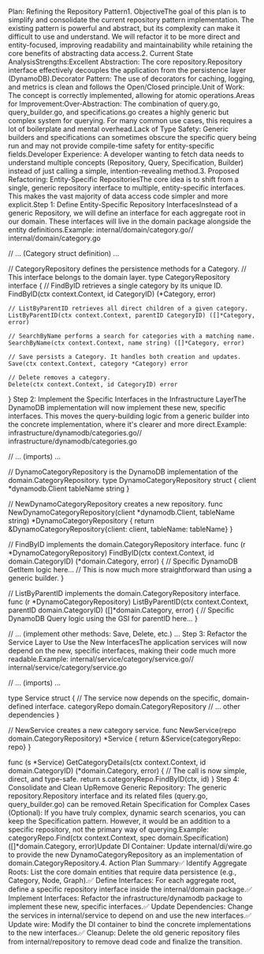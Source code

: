 Plan: Refining the Repository Pattern1. ObjectiveThe goal of this plan is to simplify and consolidate the current repository pattern implementation. The existing pattern is powerful and abstract, but its complexity can make it difficult to use and understand. We will refactor it to be more direct and entity-focused, improving readability and maintainability while retaining the core benefits of abstracting data access.2. Current State AnalysisStrengths:Excellent Abstraction: The core repository.Repository interface effectively decouples the application from the persistence layer (DynamoDB).Decorator Pattern: The use of decorators for caching, logging, and metrics is clean and follows the Open/Closed principle.Unit of Work: The concept is correctly implemented, allowing for atomic operations.Areas for Improvement:Over-Abstraction: The combination of query.go, query_builder.go, and specifications.go creates a highly generic but complex system for querying. For many common use cases, this requires a lot of boilerplate and mental overhead.Lack of Type Safety: Generic builders and specifications can sometimes obscure the specific query being run and may not provide compile-time safety for entity-specific fields.Developer Experience: A developer wanting to fetch data needs to understand multiple concepts (Repository, Query, Specification, Builder) instead of just calling a simple, intention-revealing method.3. Proposed Refactoring: Entity-Specific RepositoriesThe core idea is to shift from a single, generic repository interface to multiple, entity-specific interfaces. This makes the vast majority of data access code simpler and more explicit.Step 1: Define Entity-Specific Repository InterfacesInstead of a generic Repository, we will define an interface for each aggregate root in our domain. These interfaces will live in the domain package alongside the entity definitions.Example: internal/domain/category.go// internal/domain/category.go

// ... (Category struct definition) ...

// CategoryRepository defines the persistence methods for a Category.
// This interface belongs to the domain layer.
type CategoryRepository interface {
	// FindByID retrieves a single category by its unique ID.
	FindByID(ctx context.Context, id CategoryID) (*Category, error)

	// ListByParentID retrieves all direct children of a given category.
	ListByParentID(ctx context.Context, parentID CategoryID) ([]*Category, error)

	// SearchByName performs a search for categories with a matching name.
	SearchByName(ctx context.Context, name string) ([]*Category, error)

	// Save persists a Category. It handles both creation and updates.
	Save(ctx context.Context, category *Category) error

	// Delete removes a category.
	Delete(ctx context.Context, id CategoryID) error
}
Step 2: Implement the Specific Interfaces in the Infrastructure LayerThe DynamoDB implementation will now implement these new, specific interfaces. This moves the query-building logic from a generic builder into the concrete implementation, where it's clearer and more direct.Example: infrastructure/dynamodb/categories.go// infrastructure/dynamodb/categories.go

// ... (imports) ...

// DynamoCategoryRepository is the DynamoDB implementation of the domain.CategoryRepository.
type DynamoCategoryRepository struct {
	client    *dynamodb.Client
	tableName string
}

// NewDynamoCategoryRepository creates a new repository.
func NewDynamoCategoryRepository(client *dynamodb.Client, tableName string) *DynamoCategoryRepository {
	return &DynamoCategoryRepository{client: client, tableName: tableName}
}

// FindByID implements the domain.CategoryRepository interface.
func (r *DynamoCategoryRepository) FindByID(ctx context.Context, id domain.CategoryID) (*domain.Category, error) {
	// Specific DynamoDB GetItem logic here...
	// This is now much more straightforward than using a generic builder.
}

// ListByParentID implements the domain.CategoryRepository interface.
func (r *DynamoCategoryRepository) ListByParentID(ctx context.Context, parentID domain.CategoryID) ([]*domain.Category, error) {
	// Specific DynamoDB Query logic using the GSI for parentID here...
}

// ... (implement other methods: Save, Delete, etc.) ...
Step 3: Refactor the Service Layer to Use the New InterfacesThe application services will now depend on the new, specific interfaces, making their code much more readable.Example: internal/service/category/service.go// internal/service/category/service.go

// ... (imports) ...

type Service struct {
	// The service now depends on the specific, domain-defined interface.
	categoryRepo domain.CategoryRepository
	// ... other dependencies
}

// NewService creates a new category service.
func NewService(repo domain.CategoryRepository) *Service {
	return &Service{categoryRepo: repo}
}

func (s *Service) GetCategoryDetails(ctx context.Context, id domain.CategoryID) (*domain.Category, error) {
	// The call is now simple, direct, and type-safe.
	return s.categoryRepo.FindByID(ctx, id)
}
Step 4: Consolidate and Clean UpRemove Generic Repository: The generic repository.Repository interface and its related files (query.go, query_builder.go) can be removed.Retain Specification for Complex Cases (Optional): If you have truly complex, dynamic search scenarios, you can keep the Specification pattern. However, it would be an addition to a specific repository, not the primary way of querying.Example: categoryRepo.Find(ctx context.Context, spec domain.Specification) ([]*domain.Category, error)Update DI Container: Update internal/di/wire.go to provide the new DynamoCategoryRepository as an implementation of domain.CategoryRepository.4. Action Plan Summary✅ Identify Aggregate Roots: List the core domain entities that require data persistence (e.g., Category, Node, Graph).✅ Define Interfaces: For each aggregate root, define a specific repository interface inside the internal/domain package.✅ Implement Interfaces: Refactor the infrastructure/dynamodb package to implement these new, specific interfaces.✅ Update Dependencies: Change the services in internal/service to depend on and use the new interfaces.✅ Update wire: Modify the DI container to bind the concrete implementations to the new interfaces.✅ Cleanup: Delete the old generic repository files from internal/repository to remove dead code and finalize the transition.